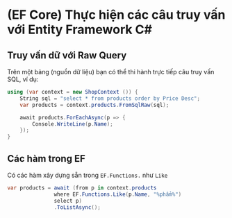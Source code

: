 # (EF Core) Thực hiện các câu truy vấn với Entity Framework C#

## Truy vấn dữ với Raw Query

Trên một bảng (nguồn dữ liệu) bạn có thể thi hành trực tiếp câu truy vấn SQL, ví dụ:

```csharp
using (var context = new ShopContext ()) {
    String sql = "select * from products order by Price Desc";
    var products = context.products.FromSqlRaw(sql);

    await products.ForEachAsync(p => {
        Console.WriteLine(p.Name);
    });
}
```

## Các hàm trong EF
Có các hàm xây dựng sẵn trong `EF.Functions.` như `Like`

```csharp
var products = await (from p in context.products
               where EF.Functions.Like(p.Name, "%phẩm%")
               select p)
               .ToListAsync();
```